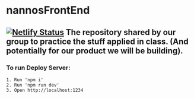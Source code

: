 # nannosFrontEnd
[![Netlify Status](https://api.netlify.com/api/v1/badges/7ddc6d3e-644c-4550-8031-a4e0057bd1ef/deploy-status)](https://app.netlify.com/sites/nannosfoodsdev/deploys)
The repository shared by our group to practice the stuff applied in class. (And potentially for our product we will be building).
---
### To run Deploy Server:
	1. Run 'npm i'
    2. Run 'npm run dev'
    3. Open http://localhost:1234

